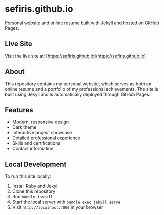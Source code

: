 # sefiris.github.io

Personal website and online resume built with Jekyll and hosted on GitHub Pages.

## Live Site

Visit the live site at: [https://sefiris.github.io](https://sefiris.github.io)

## About

This repository contains my personal website, which serves as both an online resume and a portfolio of my professional achievements. The site is built using Jekyll and is automatically deployed through GitHub Pages.

## Features

- Modern, responsive design
- Dark theme
- Interactive project showcase
- Detailed professional experience
- Skills and certifications
- Contact information

## Local Development

To run this site locally:

1. Install Ruby and Jekyll
2. Clone this repository
3. Run `bundle install`
4. Start the local server with `bundle exec jekyll serve`
5. Visit `http://localhost:4000` in your browser
